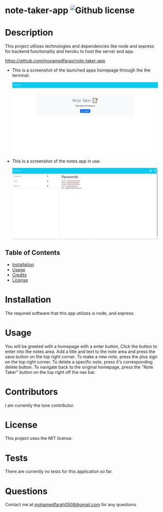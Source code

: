 # note-taker-app ![Github license](https://img.shields.io/badge/license-MIT-blue.svg)

# Description

This project utilizes technologies and dependencies like node and express for backend functionality and heroku to host the server and app.

https://github.com/moxamadfarax/note-taker-app

- This is a screenshot of the launched apps homepage through the the terminal.

  ![Getting Started](img/screenshot.PNG)

- This is a screenshot of the notes app in use.

  ![Getting Started](img/screenshot1.PNG)

## Table of Contents

- [Installation](#installation)
- [Usage](#usage)
- [Credits](#credits)
- [License](#license)

# Installation

The required software that this app utilizes is node, and express.

# Usage

You will be greeted with a homepage with a enter button, Click the button to enter into the notes area.
Add a title and text to the note area and press the save button on the top right corner. To make a new note, press the plus sign on the top
right corner. To delete a specific note, press it's corresponding delete button. To navigate back to the original homepage, press the "Note Taker" button
on the top right off the nav bar.

# Contributors

I am currently the lone contributor.

# License

This project uses the MIT license.

# Tests

There are currently no tests for this application so far.

# Questions

Contact me at mohamedfarah0508@gmail.com for any questions.
